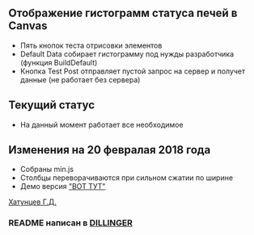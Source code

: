 ## Отображение гистограмм статуса печей в Canvas

  - Пять кнопок теста отрисовки элементов
  - Default Data собирает гистограмму под нужды разработчика (функция BuildDefault) 
  - Кнопка Test Post отправляет пустой запрос на сервер и получет данные (не работает без сервера)

## Текущий статус

  - На данный момент работает все необходимое

## Изменения на 20 февралая 2018 года 

  - Собраны min.js
  - Столбцы переворачиваются при сильном сжатии по ширине
  - Демо версия ["ВОТ ТУТ"](https://cron-vs.tk/)

[Хатунцев Г.Д.](https://vk.com/made_by_go_ogle)

### README написан в [DILLINGER](https://dillinger.io/)
